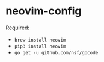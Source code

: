 # neovim-config

Required:
* `brew install neovim`
* `pip3 install neovim`
* `go get -u github.com/nsf/gocode`
